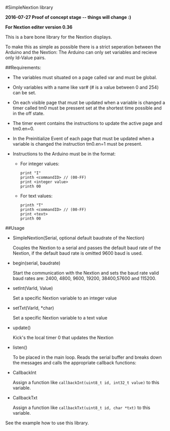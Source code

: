 #SimpleNextion library

<b> 2016-07-27 Proof of concept stage -- things will change :)

For Nextion editer version 0.36 </b>

This is a bare bone library for the Nextion displays.

To make this as simple as possible there is a strict seperation between the Arduino and the Nextion:
The Arduino can only set variables and recieve only Id-Value pairs.

##Requirements:
* The variables must situated on a page called var and must be global.

* Only variables with a name like var# (# is a value between 0 and 254) can be set.

* On each visible page that must be updated when a variable is changed a timer called tm0 must be pressent set at the shortest time possible and in the off state.

* The timer event contains the instructions to update the active page and tm0.en=0.

* In the Preinitialize Event of each page that must be updated when a variable is changed the instruction tm0.en=1 must be present.

* Instructions to the Arduino must be in the format:

  * For integer values:
    ```
    print "I"
    printh <commandID> // (00-FF)
    print <integer value>
    printh 00
    ``` 

  * For text values:
    ```
    printh "T"
    printh <commandID> // (00-FF) 
    print <text>
    printh 00
    ```


##Usage
* SimpleNextion(Serial, optional default baudrate of the Nection)

  Couples the Nextion to a serial and passes the default baud rate of the Nextion, if the default baud rate is omitted 9600 baud is used.
 
* begin(serial, baudrate)

  Start the communication with the Nextion and sets the baud rate valid baud rates are: 2400, 4800, 9600, 19200, 38400,57600 and 115200.

* setInt(VarId, Value)

  Set a specific Nextion variable to an integer value

* setTxt(VarId, *char)

  Set a specific Nextion variable to a text value
  
* update()

  Kick's the local timer 0 that updates the Nextion  
 
* listen()

  To be placed in the main loop. Reads the serial buffer and breaks down the messages and calls the appropriate callback functions:

* CallbackInt

  Assign a function like `callbackInt(uint8_t id, int32_t value)` to this variable.

* CallbackTxt

  Assign a function like `callbackTxt(uint8_t id, char *txt)` to this variable.



See the example how to use this library.

 
